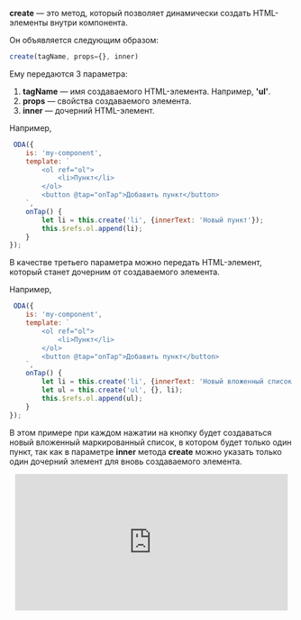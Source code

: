 **create** — это метод, который позволяет динамически создать HTML-элементы внутри компонента.

Он объявляется следующим образом:

```javascript
create(tagName, props={}, inner)
```

Ему передаются 3 параметра:

1. **tagName** — имя создаваемого HTML-элемента. Например, **'ul'**.
1. **props** — свойства создаваемого элемента.
1. **inner** — дочерний HTML-элемент.

Например,

```javascript _run_line_edit_[my-component.js]_h=120_
 ODA({
    is: 'my-component',
    template: `
        <ol ref="ol">
            <li>Пункт</li>
        </ol>
        <button @tap="onTap">Добавить пункт</button>
    `,
    onTap() {
        let li = this.create('li', {innerText: 'Новый пункт'});
        this.$refs.ol.append(li);
    }
});
```

В качестве третьего параметра можно передать HTML-элемент, который станет дочерним от создаваемого элемента.

Например,

```javascript _run_line_edit_[my-component.js]_h=120_
 ODA({
    is: 'my-component',
    template: `
        <ol ref="ol">
            <li>Пункт</li>
        </ol>
        <button @tap="onTap">Добавить пункт</button>
    `,
    onTap() {
        let li = this.create('li', {innerText: 'Новый вложенный список'});
        let ul = this.create('ul', {}, li);
        this.$refs.ol.append(ul);
    }
});
```

В этом примере при каждом нажатии на кнопку будет создаваться новый вложенный маркированный список, в котором будет только один пункт, так как в параметре **inner** метода **create** можно указать только один дочерний элемент для вновь создаваемого элемента.

<div style="position:relative;padding-bottom:48%; margin:10px">
    <iframe src="https://www.youtube.com/embed/vKjJISZI4Yw?start=0" frameborder="0" allow="accelerometer; autoplay; encrypted-media; gyroscope; picture-in-picture" allowfullscreen 
    	style="position:absolute;width:100%;height:100%;"></iframe>
</div>
